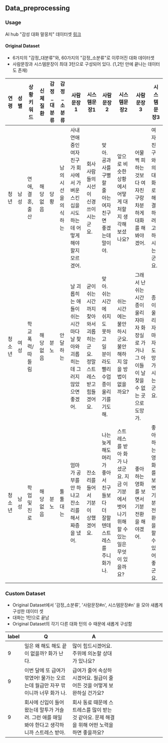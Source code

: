 Data_preprocessing
-

### Usage
AI hub "감성 대화 말뭉치" 데이터셋 [링크](https://aihub.or.kr/aihubdata/data/view.do?currMenu=115&topMenu=100&aihubDataSe=realm&dataSetSn=86)

#### Original Dataset
- 6가지의 "감정_대분류"와, 60가지의 "감정_소분류"로 이루어진 대화 데이터셋
- 사람문장과 시스템문장이 최대 3턴으로 구성되어 있다. (1,2턴 만에 끝나는 데이터도 존재)

| 연령  | 성별 | 상황키워드    | 신체질환 | 감정_대분류 | 감정_소분류      | 사람문장1                                              | 시스템문장1                                   | 사람문장2                                         | 시스템문장2                                                  | 사람문장3                                                   | 시스템문장3                         |
|-----|----|----------|------|--------|-------------|----------------------------------------------------|------------------------------------------|-----------------------------------------------|---------------------------------------------------------|---------------------------------------------------------|--------------------------------|
| 청년  | 남성 | 연애,결혼,출산 | 해당없음 | 당황     | 남의 시선을 의식하는 | 사내 연애 중인 여자친구가 회사에서 가벼운 스킨십을 시도하는데 어떻게 해야 할지 모르겠어. | 회사 사람들의 시선이 신경 쓰이시는군요.                   | 맞아. 공과 사를 구별할 줄 아는 여자친구면 좋겠는데 말이야.            | 앞으로 비슷한 상황에서 어떻게 대처할지 생각해 보셨나요?                         | 어물쩍 피하는 것보다 여자친구랑 차분하게 대화를 해 봐야겠어.                      | 여자친구와의 대화로 해결하려고 하시는군요.        |
| 청소년 | 여성 | 학교폭력/따돌림 | 해당없음 | 분노     | 안달하는        | 날 괴롭히는 애들이 쉬는 시간마다 날 찾아와 괴롭히는데 그러지 않았으면 좋겠어.       | 굳이 쉬는 시간까지 찾아와서 괴롭히는군요. 정말 스트레스받고 힘들겠어요. | 맞아. 쉬는 시간에 쉬지도 못하고 일 분이라도 빨리 수업 종이 울리기를 기도해.  | 쉬는 시간에는 불안하시군요. 불안해하지 않을 방법이 없을까요?                      | 그래서 난 쉬는 시간 종이 울리자마자 화장실로 가거나 그 아이들이 날 찾을 수 없는 곳으로 도망가. | 종이 울리자마자 도망가시는군요.              |
| 청소년 | 남성 | 학업 및 진로  | 해당없음 | 분노     | 툴툴대는        | 엄마가 공부를 안 하냐고 잔소리를 해서 짜증을 냈어.                      | 잔소리를 들어서 기분이 상했겠어요.                      | 나는 늦게 해도 머리가 좋아서 친구들보다 더 잘할 텐데 스트레스를 주니 화가 나. | 스트레스를 받아 화가 나셨군요. 지금 이 기분에서 벗어나기 위해 할 수 있는 일은 무엇이 있을까요? | 좋아하는 영화를 보면서 기분 전환을 해야겠어.                               | 좋아하는 영화를 보면 기분 전환을 할 수 있어 좋군요. |


### Custom Dataset
- Original Dataset에서 '감정_소분류', '사람문장#n', 시스템문장#n' 을 모아 새롭게 구성한 데이터 셋
- 대화는 1턴으로 끝남
- Original Dataset의 각기 다른 대화 턴의 수 때문에 새롭게 구성함

| label | Q                                                     | A                                                      |   |   |   |   |   |   |   |   |   |
|-------|-------------------------------------------------------|--------------------------------------------------------|---|---|---|---|---|---|---|---|---|
| 9     | 일은 왜 해도 해도 끝이 없을까? 화가 난다.                             | 많이 힘드시겠어요. 주위에 의논할 상대가 있나요?                            |   |   |   |   |   |   |   |   |   |
| 9     | 이번 달에 또 급여가 깎였어! 물가는 오르는데 월급만 자꾸 깎이니까 너무 화가 나.        | 급여가 줄어 속상하시겠어요. 월급이 줄어든 것을 어떻게 보완하실 건가요?               |   |   |   |   |   |   |   |   |   |
| 9     | 회사에 신입이 들어왔는데 말투가 거슬려. 그런 애를 매일 봐야 한다고 생각하니까 스트레스 받아. | 회사 동료 때문에 스트레스를 많이 받는 것 같아요. 문제 해결을 위해 어떤 노력을 하면 좋을까요? | 
